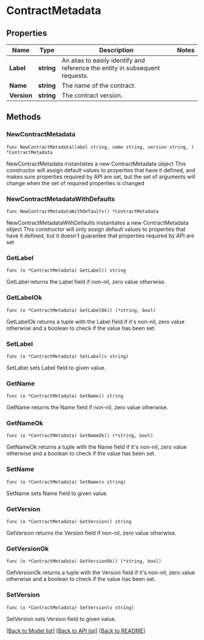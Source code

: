 # ContractMetadata

## Properties

Name | Type | Description | Notes
------------ | ------------- | ------------- | -------------
**Label** | **string** | An alias to easily identify and reference the entity in subsequent requests. | 
**Name** | **string** | The name of the contract. | 
**Version** | **string** | The contract version. | 

## Methods

### NewContractMetadata

`func NewContractMetadata(label string, name string, version string, ) *ContractMetadata`

NewContractMetadata instantiates a new ContractMetadata object
This constructor will assign default values to properties that have it defined,
and makes sure properties required by API are set, but the set of arguments
will change when the set of required properties is changed

### NewContractMetadataWithDefaults

`func NewContractMetadataWithDefaults() *ContractMetadata`

NewContractMetadataWithDefaults instantiates a new ContractMetadata object
This constructor will only assign default values to properties that have it defined,
but it doesn't guarantee that properties required by API are set

### GetLabel

`func (o *ContractMetadata) GetLabel() string`

GetLabel returns the Label field if non-nil, zero value otherwise.

### GetLabelOk

`func (o *ContractMetadata) GetLabelOk() (*string, bool)`

GetLabelOk returns a tuple with the Label field if it's non-nil, zero value otherwise
and a boolean to check if the value has been set.

### SetLabel

`func (o *ContractMetadata) SetLabel(v string)`

SetLabel sets Label field to given value.


### GetName

`func (o *ContractMetadata) GetName() string`

GetName returns the Name field if non-nil, zero value otherwise.

### GetNameOk

`func (o *ContractMetadata) GetNameOk() (*string, bool)`

GetNameOk returns a tuple with the Name field if it's non-nil, zero value otherwise
and a boolean to check if the value has been set.

### SetName

`func (o *ContractMetadata) SetName(v string)`

SetName sets Name field to given value.


### GetVersion

`func (o *ContractMetadata) GetVersion() string`

GetVersion returns the Version field if non-nil, zero value otherwise.

### GetVersionOk

`func (o *ContractMetadata) GetVersionOk() (*string, bool)`

GetVersionOk returns a tuple with the Version field if it's non-nil, zero value otherwise
and a boolean to check if the value has been set.

### SetVersion

`func (o *ContractMetadata) SetVersion(v string)`

SetVersion sets Version field to given value.



[[Back to Model list]](../README.md#documentation-for-models) [[Back to API list]](../README.md#documentation-for-api-endpoints) [[Back to README]](../README.md)


